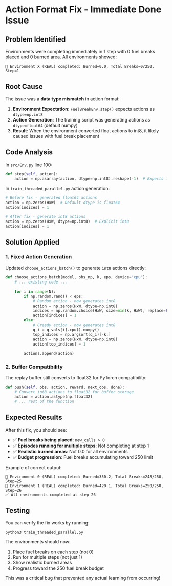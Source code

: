 # Action Format Fix - Immediate Done Issue

## Problem Identified
Environments were completing immediately in 1 step with 0 fuel breaks placed and 0 burned area. All environments showed:
```
🎯 Environment X (REAL) completed: Burned=0.0, Total Breaks=0/250, Step=1
```

## Root Cause
The issue was a **data type mismatch** in action format:

1. **Environment Expectation**: `FuelBreakEnv.step()` expects actions as `dtype=np.int8`
2. **Action Generation**: The training script was generating actions as `dtype=float64` (default numpy)
3. **Result**: When the environment converted float actions to int8, it likely caused issues with fuel break placement

## Code Analysis
In `src/Env.py` line 100:
```python
def step(self, action):
    action = np.asarray(action, dtype=np.int8).reshape(-1)  # Expects int8!
```

In `train_threaded_parallel.py` action generation:
```python
# Before fix - generated float64 actions
action = np.zeros(HxW)  # Default dtype is float64
action[indices] = 1

# After fix - generate int8 actions  
action = np.zeros(HxW, dtype=np.int8)  # Explicit int8
action[indices] = 1
```

## Solution Applied

### 1. Fixed Action Generation
Updated `choose_actions_batch()` to generate `int8` actions directly:

```python
def choose_actions_batch(model, obs_np, k, eps, device="cpu"):
    # ... existing code ...
    
    for i in range(N):
        if np.random.rand() < eps:
            # Random action - now generates int8
            action = np.zeros(HxW, dtype=np.int8)
            indices = np.random.choice(HxW, size=min(k, HxW), replace=False)
            action[indices] = 1
        else:
            # Greedy action - now generates int8  
            q_i = q_vals[i].cpu().numpy()
            top_indices = np.argsort(q_i)[-k:]
            action = np.zeros(HxW, dtype=np.int8)
            action[top_indices] = 1
        
        actions.append(action)
```

### 2. Buffer Compatibility
The replay buffer still converts to float32 for PyTorch compatibility:
```python
def push(self, obs, action, reward, next_obs, done):
    # Convert int8 actions to float32 for buffer storage
    action = action.astype(np.float32)
    # ... rest of the function
```

## Expected Results

After this fix, you should see:
- ✅ **Fuel breaks being placed**: `new_cells > 0` 
- ✅ **Episodes running for multiple steps**: Not completing at step 1
- ✅ **Realistic burned areas**: Not 0.0 for all environments
- ✅ **Budget progression**: Fuel breaks accumulating toward 250 limit

Example of correct output:
```
🎯 Environment 0 (REAL) completed: Burned=350.2, Total Breaks=248/250, Step=25
🎯 Environment 1 (REAL) completed: Burned=420.1, Total Breaks=250/250, Step=26
✅ All environments completed at step 26
```

## Testing
You can verify the fix works by running:
```bash
python3 train_threaded_parallel.py
```

The environments should now:
1. Place fuel breaks on each step (not 0)
2. Run for multiple steps (not just 1) 
3. Show realistic burned areas
4. Progress toward the 250 fuel break budget

This was a critical bug that prevented any actual learning from occurring!